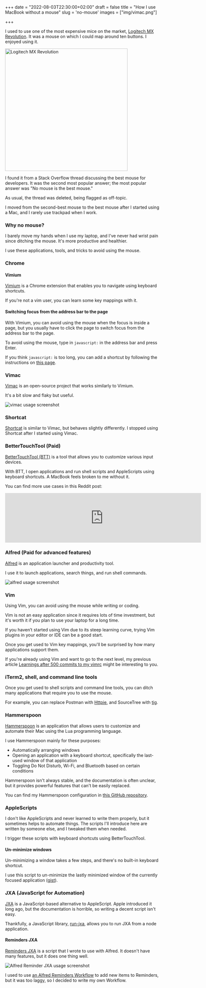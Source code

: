 +++
date = "2022-08-03T22:30:00+02:00"
draft = false
title = "How I use MacBook without a mouse"
slug = 'no-mouse'
images = ["img/vimac.png"]

+++

I used to use one of the most expensive mice on the market,
[Logitech MX Revolution](https://www.cnet.com/reviews/logitech-mx-revolution-review/).
It was a mouse on which I could map around ten buttons. I enjoyed using it.

<img src="/img/1200px-Logitech_MX_Revolution_a.png" alt="Logitech MX Revolution" width="400px" />

I found it from a Stack Overflow thread discussing the best mouse for developers.
It was the second most popular answer; the most popular answer was "No mouse is the best mouse."

As usual, the thread was deleted, being flagged as off-topic.

I moved from the second-best mouse to the best mouse after I started using a Mac, and I rarely use trackpad when I work.

### Why no mouse?

I barely move my hands when I use my laptop, and I've never had wrist pain since ditching the mouse.
It's more productive and healthier.

I use these applications, tools, and tricks to avoid using the mouse.

### Chrome

#### Vimium

[Vimium](https://chrome.google.com/webstore/detail/vimium/dbepggeogbaibhgnhhndojpepiihcmeb?hl=en)
is a Chrome extension that enables you to navigate using keyboard shortcuts.

If you're not a vim user, you can learn some key mappings with it.

#### Switching focus from the address bar to the page

With Vimium, you can avoid using the mouse when the focus is inside a page, but you usually have to click the page to switch focus from the address bar to the page.

To avoid using the mouse, type in `javascript:` in the address bar and press Enter.

If you think `javascript:` is too long, you can add a shortcut by following the instructions on [this page](https://stackoverflow.com/a/30567119/524588).

### Vimac

[Vimac](https://vimacapp.com/)
is an open-source project that works similarly to Vimium.

It's a bit slow and flaky but useful.

<img src="/img/vimac.png" alt="vimac usage screenshot" />

### Shortcat

[Shortcat](https://shortcat.app/)
is similar to Vimac, but behaves slightly differently.
I stopped using Shortcat after I started using Vimac.

### BetterTouchTool (Paid)

[BetterTouchTool (BTT)](https://folivora.ai/)
is a tool that allows you to customize various input devices.

With BTT, I open applications and run shell scripts and AppleScripts using keyboard shortcuts.
A MacBook feels broken to me without it.

You can find more use cases in this Reddit post:
<iframe id="reddit-embed" src="https://www.redditmedia.com/r/MacOS/comments/nke8g6/bettertouchtool_is_one_of_the_most_worthit/?ref_source=embed&amp;ref=share&amp;embed=true&amp;showmedia=false" sandbox="allow-scripts allow-same-origin allow-popups" style="border: none;" height="162" width="640" scrolling="no"></iframe>

### Alfred (Paid for advanced features)

[Alfred](https://www.alfredapp.com/)
is an application launcher and productivity tool.

I use it to launch applications, search things, and run shell commands.

<img src="/img/alfred.png" alt="alfred usage screenshot" />

### Vim

Using Vim, you can avoid using the mouse while writing or coding.

Vim is not an easy application since it requires lots of time investment, but it's worth it if you plan to use your laptop for a long time.

If you haven’t started using Vim due to its steep learning curve, trying Vim plugins in your editor or IDE can be a good start.

Once you get used to Vim key mappings, you'll be surprised by how many applications support them.

If you're already using Vim and want to go to the next level, my previous article [Learnings after 500 commits to my vimrc](https://iamsang.com/en/2022/04/13/vimrc/) might be interesting to you.

### iTerm2, shell, and command line tools

Once you get used to shell scripts and command line tools, you can ditch many applications that require you to use the mouse.

For example, you can replace Postman with [Httpie](https://httpie.io/), and SourceTree with [tig](https://jonas.github.io/tig/).

### Hammerspoon

[Hammerspoon](https://www.hammerspoon.org/) is an application that allows users to customize and automate their Mac using the Lua programming language.

I use Hammerspoon mainly for these purposes:
* Automatically arranging windows
* Opening an application with a keyboard shortcut, specifically the last-used window of that application
* Toggling Do Not Disturb, Wi-Fi, and Bluetooth based on certain conditions

Hammerspoon isn't always stable, and the documentation is often unclear, but it provides powerful features that can't be easily replaced.

You can find my Hammerspoon configuration in [this GitHub repository](https://github.com/Sangdol/hammerspoon-config).

### AppleScripts

I don't like AppleScripts and never learned to write them properly, but it sometimes helps to automate things. The scripts I'll introduce here are written by someone else, and I tweaked them when needed.

I trigger these scripts with keyboard shortcuts using BetterTouchTool.

#### Un-minimize windows

Un-minimizing a window takes a few steps, and there's no built-in keyboard shortcut.

I use this script to un-minimize the lastly minimized window of the currently focused application ([gist](https://gist.github.com/Sangdol/bff520b39778e268aef45a7f592596aa)).

### JXA (JavaScript for Automation)

[JXA](https://developer.apple.com/library/archive/releasenotes/InterapplicationCommunication/RN-JavaScriptForAutomation/Articles/Introduction.html) is a JavaScript-based alternative to AppleScript. Apple introduced it long ago, but the documentation is horrible, so writing a decent script isn't easy.

Thankfully, a JavaScript library, [run-jxa](https://github.com/sindresorhus/run-jxa), allows you to run JXA from a node application.

#### Reminders JXA

[Reminders JXA](https://github.com/Sangdol/reminders-jxa) is a script that I wrote to use with Alfred. It doesn't have many features, but it does one thing well.

<img src="/img/alfred-reminders-jxa.png" alt="Alfred Reminder JXA usage screenshot" />

I used to use [an Alfred Reminders Workflow](https://github.com/surrealroad/alfred-reminders) to add new items to Reminders, but it was too laggy, so I decided to write my own Workflow.
